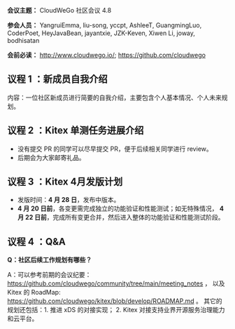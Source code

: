 **会议主题：** CloudWeGo 社区会议 4.8

**参会人员：** YangruiEmma, liu-song, yccpt, AshleeT, GuangmingLuo, CoderPoet, HeyJavaBean, jayantxie, JZK-Keven, Xiwen Li, joway, bodhisatan

**会前必读：** http://www.cloudwego.io/; 
              https://github.com/cloudwego

## 议程 1 ：新成员自我介绍

内容：一位社区新成员进行简要的自我介绍，主要包含个人基本情况、个人未来规划。

## 议程 2 ：Kitex 单测任务进展介绍

* 没有提交 PR 的同学可以尽早提交 PR，便于后续相关同学进行 review。
* 后期会为大家邮寄礼品。

## 议程 3 ：Kitex 4月发版计划

* 发版时间：**4 月 28 日**，发布中版本。
* **4 月 20 日前**，各变更需完成独立的功能验证和性能测试；如无特殊情况， **4 月 22 日前**，完成所有变更合并，然后进入整体的功能验证和性能测试阶段。

## 议程 4 ：Q&A

**Q：社区后续工作规划有哪些？**

A：可以参考前期的会议纪要：https://github.com/cloudwego/community/tree/main/meeting_notes ，
   以及 Kitex 的 RoadMap: https://github.com/cloudwego/kitex/blob/develop/ROADMAP.md 。
   其它的规划还包括：1. 推进 xDS 的对接实现； 2. Kitex 对接支持业界开源服务治理能力和云平台。
